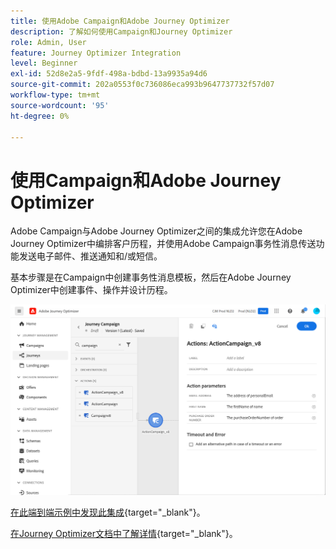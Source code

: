```yaml
---
title: 使用Adobe Campaign和Adobe Journey Optimizer
description: 了解如何使用Campaign和Journey Optimizer
role: Admin, User
feature: Journey Optimizer Integration
level: Beginner
exl-id: 52d8e2a5-9fdf-498a-bdbd-13a9935a94d6
source-git-commit: 202a0553f0c736086eca993b9647737732f57d07
workflow-type: tm+mt
source-wordcount: '95'
ht-degree: 0%

---
```


# 使用Campaign和Adobe Journey Optimizer

Adobe Campaign与Adobe Journey Optimizer之间的集成允许您在Adobe Journey Optimizer中编排客户历程，并使用Adobe Campaign事务性消息传送功能发送电子邮件、推送通知和/或短信。

基本步骤是在Campaign中创建事务性消息模板，然后在Adobe Journey Optimizer中创建事件、操作并设计历程。


![](assets/ajo-integration.png)


[在此端到端示例中发现此集成](https://experienceleague.adobe.com/en/docs/journey-optimizer/using/orchestrate-journeys/journey-use-cases/business-use-cases/ajo-ac){target="_blank"}。


[在Journey Optimizer文档中了解详情](https://experienceleague.adobe.com/en/docs/journey-optimizer/using/orchestrate-journeys/about-journey-building/using-adobe-campaign-v7-v8){target="_blank"}。
